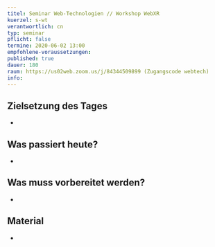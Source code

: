 ```yaml
---
titel: Seminar Web-Technologien // Workshop WebXR
kuerzel: s-wt
verantwortlich: cn
typ: seminar
pflicht: false
termine: 2020-06-02 13:00
empfohlene-voraussetzungen: 
published: true
dauer: 180
raum: https://us02web.zoom.us/j/84344509899 (Zugangscode webtech)
info: 
---
```


## Zielsetzung des Tages
-

## Was passiert heute?
-

## Was muss vorbereitet werden?
-

## Material
-